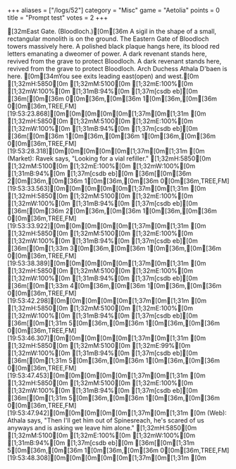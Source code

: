 +++
aliases = ["/logs/52"]
category = "Misc"
game = "Aetolia"
points = 0
title = "Prompt test"
votes = 2
+++

[32mEast Gate. (Bloodloch.)[0m[36m
A sigil in the shape of a small, rectangular monolith is on the ground. The Eastern Gate of Bloodloch towers massively here. A polished black plaque 
hangs here, its blood red letters emanating a dweomer of power. A dark revenant stands here, revived from the grave to protect Bloodloch. A dark 
revenant stands here, revived from the grave to protect Bloodloch. Arch Duchess Athala D\'baen is here.
[0m[34mYou see exits leading east(open) and west.[0m
[1;32mH:5850[0m [1;32mM:5100[0m [1;32mE:100%[0m [1;32mW:100%[0m [1;31mB:94%[0m [1;37m[csdb eb][0m [36m[[0m[36m 0[0m[36m,[0m[36m 1[0m[36m,[0m[36m 0[0m[36m,TREE,FM] [19:53:23.868][0m[0m[0m[0m[0m[1;37m[0m[1;31m [0m
[1;32mH:5850[0m [1;32mM:5100[0m [1;32mE:100%[0m [1;32mW:100%[0m [1;31mB:94%[0m [1;37m[csdb eb][0m [36m[[0m[36m 1[0m[36m,[0m[36m 1[0m[36m,[0m[36m 0[0m[36m,TREE,FM] [19:53:28.318][0m[0m[0m[0m[0m[1;37m[0m[1;31m [0m
(Market): Ravek says, \"Looking for a vial refiller.\"
[1;32mH:5850[0m [1;32mM:5100[0m [1;32mE:100%[0m [1;32mW:100%[0m [1;31mB:94%[0m [1;37m[csdb eb][0m [36m[[0m[36m 2[0m[36m,[0m[36m 1[0m[36m,[0m[36m 0[0m[36m,TREE,FM] [19:53:33.563][0m[0m[0m[0m[0m[1;37m[0m[1;31m [0m
[1;32mH:5850[0m [1;32mM:5100[0m [1;32mE:100%[0m [1;32mW:100%[0m [1;31mB:94%[0m [1;37m[csdb eb][0m [36m[[0m[36m 2[0m[36m,[0m[36m 1[0m[36m,[0m[36m 0[0m[36m,TREE,FM] [19:53:33.922][0m[0m[0m[0m[0m[1;37m[0m[1;31m [0m
[1;32mH:5850[0m [1;32mM:5100[0m [1;32mE:100%[0m [1;32mW:100%[0m [1;31mB:94%[0m [1;37m[csdb eb][0m [36m[[0m[1;33m 3[0m[36m,[0m[36m 1[0m[36m,[0m[36m 0[0m[36m,TREE,FM] [19:53:38.389][0m[0m[0m[0m[0m[1;37m[0m[1;31m [0m
[1;32mH:5850[0m [1;32mM:5100[0m [1;32mE:100%[0m [1;32mW:100%[0m [1;31mB:94%[0m [1;37m[csdb eb][0m [36m[[0m[1;33m 4[0m[36m,[0m[36m 1[0m[36m,[0m[36m 0[0m[36m,TREE,FM] [19:53:42.298][0m[0m[0m[0m[0m[1;37m[0m[1;31m [0m
[1;32mH:5850[0m [1;32mM:5100[0m [1;32mE:100%[0m [1;32mW:100%[0m [1;31mB:94%[0m [1;37m[csdb eb][0m [36m[[0m[1;31m 5[0m[36m,[0m[36m 1[0m[36m,[0m[36m 0[0m[36m,TREE,FM] [19:53:46.307][0m[0m[0m[0m[0m[1;37m[0m[1;31m [0m
[1;32mH:5850[0m [1;32mM:5100[0m [1;32mE:99%[0m [1;32mW:100%[0m [1;31mB:94%[0m [1;37m[csdb eb][0m [36m[[0m[1;31m 5[0m[36m,[0m[36m 1[0m[36m,[0m[36m 0[0m[36m,TREE,FM] [19:53:47.453][0m[0m[0m[0m[0m[1;37m[0m[1;31m [0m
[1;32mH:5850[0m [1;32mM:5100[0m [1;32mE:100%[0m [1;32mW:100%[0m [1;31mB:94%[0m [1;37m[csdb eb][0m [36m[[0m[1;31m 5[0m[36m,[0m[36m 1[0m[36m,[0m[36m 0[0m[36m,TREE,FM] [19:53:47.942][0m[0m[0m[0m[0m[1;37m[0m[1;31m [0m
(Web): Athala says, \"Then I\'ll get him out of Spinesreach, he\'s scared of us anyways and is asking we leave him alone.\"
[1;32mH:5850[0m [1;32mM:5100[0m [1;32mE:100%[0m [1;32mW:100%[0m [1;31mB:94%[0m [1;37m[csdb eb][0m [36m[[0m[1;31m 5[0m[36m,[0m[36m 1[0m[36m,[0m[36m 0[0m[36m,TREE,FM] [19:53:48.308][0m[0m[0m[0m[0m[1;37m[0m[1;31m [0m
